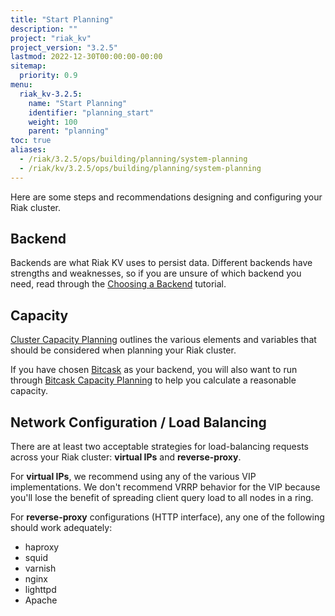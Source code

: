 ```yaml
---
title: "Start Planning"
description: ""
project: "riak_kv"
project_version: "3.2.5"
lastmod: 2022-12-30T00:00:00-00:00
sitemap:
  priority: 0.9
menu:
  riak_kv-3.2.5:
    name: "Start Planning"
    identifier: "planning_start"
    weight: 100
    parent: "planning"
toc: true
aliases:
  - /riak/3.2.5/ops/building/planning/system-planning
  - /riak/kv/3.2.5/ops/building/planning/system-planning
---
```


[plan backend]: {{<baseurl>}}riak/kv/3.2.5/setup/planning/backend
[plan cluster capacity]: {{<baseurl>}}riak/kv/3.2.5/setup/planning/cluster-capacity
[plan backend bitcask]: {{<baseurl>}}riak/kv/3.2.5/setup/planning/backend/bitcask
[plan bitcask capacity]: {{<baseurl>}}riak/kv/3.2.5/setup/planning/bitcask-capacity-calc

Here are some steps and recommendations designing and configuring your
Riak cluster.

## Backend

Backends are what Riak KV uses to persist data. Different backends have
strengths and weaknesses, so if you are unsure of which backend you
need, read through the [Choosing a Backend][plan backend] tutorial.

## Capacity

[Cluster Capacity Planning][plan cluster capacity] outlines the various elements and variables that should be considered when planning your Riak cluster.

If you have chosen [Bitcask][plan backend bitcask] as your backend, you will also want to run through [Bitcask Capacity Planning][plan bitcask capacity] to help you calculate a reasonable capacity.

## Network Configuration / Load Balancing

There are at least two acceptable strategies for load-balancing requests
across your Riak cluster: **virtual IPs** and **reverse-proxy**.

For **virtual IPs**, we recommend using any of the various VIP
implementations. We don't recommend VRRP behavior for the VIP because
you'll lose the benefit of spreading client query load to all nodes in a
ring.

For **reverse-proxy** configurations (HTTP interface), any one of the
following should work adequately:

* haproxy
* squid
* varnish
* nginx
* lighttpd
* Apache

